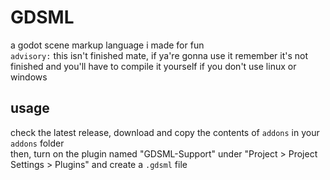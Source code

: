 # GDSML
a godot scene markup language i made for fun\
`advisory:` this isn't finished mate, if ya're gonna use it remember it's not finished and you'll have to compile it yourself if you don't use linux or windows

## usage
check the latest release, download and copy the contents of `addons` in your `addons` folder\
then, turn on the plugin named "GDSML-Support" under "Project > Project Settings > Plugins" and create a `.gdsml` file
